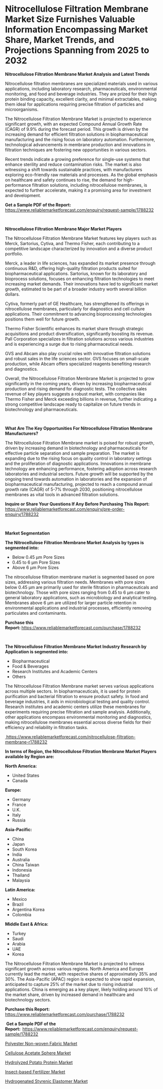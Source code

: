 <p><h1>Nitrocellulose Filtration Membrane Market Size Furnishes Valuable Information Encompassing Market Share, Market Trends, and Projections Spanning from 2025 to 2032</h1></p><p><strong>Nitrocellulose Filtration Membrane Market Analysis and Latest Trends</strong></p>
<p><p>Nitrocellulose filtration membranes are specialized materials used in various applications, including laboratory research, pharmaceuticals, environmental monitoring, and food and beverage industries. They are prized for their high protein binding capacity, excellent clarity, and minimal extractables, making them ideal for applications requiring precise filtration of particles and microorganisms.</p><p>The Nitrocellulose Filtration Membrane Market is projected to experience significant growth, with an expected Compound Annual Growth Rate (CAGR) of 9.9% during the forecast period. This growth is driven by the increasing demand for efficient filtration solutions in biopharmaceutical manufacturing and the rising focus on laboratory automation. Furthermore, technological advancements in membrane production and innovations in filtration techniques are fostering new opportunities in various sectors.</p><p>Recent trends indicate a growing preference for single-use systems that enhance sterility and reduce contamination risks. The market is also witnessing a shift towards sustainable practices, with manufacturers exploring eco-friendly raw materials and processes. As the global emphasis on healthcare and safety continues to rise, the demand for high-performance filtration solutions, including nitrocellulose membranes, is expected to further accelerate, making it a promising area for investment and development.</p></p>
<p><strong>Get a Sample PDF of the Report:&nbsp;</strong> <a href="https://www.reliablemarketforecast.com/enquiry/request-sample/1788232?utm_campaign=1130&utm_medium=2&utm_source=Github&utm_content=ia&utm_term=03042025&utm_id=nitrocellulose-filtration-membrane">https://www.reliablemarketforecast.com/enquiry/request-sample/1788232</a></p>
<p>&nbsp;</p>
<p><strong>Nitrocellulose Filtration Membrane Major Market Players</strong></p>
<p><p>The Nitrocellulose Filtration Membrane Market features key players such as Merck, Sartorius, Cytiva, and Thermo Fisher, each contributing to a competitive landscape characterized by innovation and a diverse product portfolio. </p><p>Merck, a leader in life sciences, has expanded its market presence through continuous R&D, offering high-quality filtration products suited for biopharmaceutical applications. Sartorius, known for its laboratory and bioprocess solutions, focuses on enhancing filtration technologies to meet increasing market demands. Their innovations have led to significant market growth, estimated to be part of a broader industry worth several billion dollars.</p><p>Cytiva, formerly part of GE Healthcare, has strengthened its offerings in nitrocellulose membranes, particularly for diagnostics and cell culture applications. Their commitment to advancing bioprocessing technologies positions them well for future growth.</p><p>Thermo Fisher Scientific enhances its market share through strategic acquisitions and product diversification, significantly boosting its revenue. Pall Corporation specializes in filtration solutions across various industries and is experiencing a surge due to rising pharmaceutical needs.</p><p>GVS and Abcam also play crucial roles with innovative filtration solutions and robust sales in the life sciences sector. GVS focuses on small-scale production, while Abcam offers specialized reagents benefiting research and diagnostics.</p><p>Overall, the Nitrocellulose Filtration Membrane Market is projected to grow significantly in the coming years, driven by increasing biopharmaceutical production and rising demand for diagnostic tests. The collective sales revenue of key players suggests a robust market, with companies like Thermo Fisher and Merck exceeding billions in revenue, further indicating a strong competitive landscape ready to capitalize on future trends in biotechnology and pharmaceuticals.</p></p>
<p>&nbsp;</p>
<p><strong>What Are The Key Opportunities For Nitrocellulose Filtration Membrane Manufacturers?</strong></p>
<p><p>The Nitrocellulose Filtration Membrane market is poised for robust growth, driven by increasing demand in biotechnology and pharmaceuticals for effective particle separation and sample preparation. The market is expanding due to the rising focus on quality control in laboratory settings and the proliferation of diagnostic applications. Innovations in membrane technology are enhancing performance, fostering adoption across research laboratories and industrial sectors. Future growth will be supported by the ongoing trend towards automation in laboratories and the expansion of biopharmaceutical manufacturing, projected to reach a compound annual growth rate (CAGR) of 5-7% through 2030, positioning nitrocellulose membranes as vital tools in advanced filtration solutions.</p></p>
<p><strong>Inquire or Share Your Questions If Any Before Purchasing This Report:</strong> <a href="https://www.reliablemarketforecast.com/enquiry/pre-order-enquiry/1788232?utm_campaign=1130&utm_medium=2&utm_source=Github&utm_content=ia&utm_term=03042025&utm_id=nitrocellulose-filtration-membrane">https://www.reliablemarketforecast.com/enquiry/pre-order-enquiry/1788232</a></p>
<p>&nbsp;</p>
<p><strong>Market Segmentation</strong></p>
<p><strong>The Nitrocellulose Filtration Membrane Market Analysis by types is segmented into:</strong></p>
<p><ul><li>Below 0.45 µm Pore Sizes</li><li>0.45 to 6 µm Pore Sizes</li><li>Above 6 µm Pore Sizes</li></ul></p>
<p><p>The nitrocellulose filtration membrane market is segmented based on pore sizes, addressing various filtration needs. Membranes with pore sizes below 0.45 µm are primarily used for sterile filtration in pharmaceuticals and biotechnology. Those with pore sizes ranging from 0.45 to 6 µm cater to general laboratory applications, such as microbiology and analytical testing. Membranes above 6 µm are utilized for larger particle retention in environmental applications and industrial processes, efficiently removing particulates and contaminants.</p></p>
<p><strong>Purchase this Report:&nbsp;</strong><a href="https://www.reliablemarketforecast.com/purchase/1788232?utm_campaign=1130&utm_medium=2&utm_source=Github&utm_content=ia&utm_term=03042025&utm_id=nitrocellulose-filtration-membrane">https://www.reliablemarketforecast.com/purchase/1788232</a></p>
<p>&nbsp;</p>
<p><strong>The Nitrocellulose Filtration Membrane Market Industry Research by Application is segmented into:</strong></p>
<p><ul><li>Biopharmaceutical</li><li>Food & Beverages</li><li>Research Institutes and Academic Centers</li><li>Others</li></ul></p>
<p><p>The Nitrocellulose Filtration Membrane market serves various applications across multiple sectors. In biopharmaceuticals, it is used for protein purification and bacterial filtration to ensure product safety. In food and beverage industries, it aids in microbiological testing and quality control. Research institutes and academic centers utilize these membranes for experiments requiring precise filtration and sample analysis. Additionally, other applications encompass environmental monitoring and diagnostics, making nitrocellulose membranes essential across diverse fields for their efficiency and reliability in filtration tasks.</p></p>
<p><a href="https://www.reliablemarketforecast.com/nitrocellulose-filtration-membrane-r1788232?utm_campaign=1130&utm_medium=2&utm_source=Github&utm_content=ia&utm_term=03042025&utm_id=nitrocellulose-filtration-membrane">&nbsp;https://www.reliablemarketforecast.com/nitrocellulose-filtration-membrane-r1788232</a></p>
<p><strong>In terms of Region, the Nitrocellulose Filtration Membrane Market Players available by Region are:</strong></p>
<p>
    <p> <strong> North America: </strong>
        <ul>
            <li>United States</li>
            <li>Canada</li>
        </ul>
        </p> 
    <p> <strong> Europe: </strong>
        <ul>
            <li>Germany</li>
            <li>France</li>
            <li>U.K.</li>
            <li>Italy</li>
            <li>Russia</li>
        </ul>
        </p> 
    <p> <strong> Asia-Pacific: </strong>
        <ul>
            <li>China</li>
            <li>Japan</li>
            <li>South Korea</li>
            <li>India</li>
            <li>Australia</li>
            <li>China Taiwan</li>
            <li>Indonesia</li>
            <li>Thailand</li>
            <li>Malaysia</li>
        </ul>
        </p> 
    <p> <strong> Latin America: </strong>
        <ul>
            <li>Mexico</li>
            <li>Brazil</li>
            <li>Argentina Korea</li>
            <li>Colombia</li>
        </ul>
        </p> 
    <p> <strong> Middle East & Africa: </strong>
        <ul>
            <li>Turkey</li>
            <li>Saudi</li>
            <li>Arabia</li>
            <li>UAE</li>
            <li>Korea</li>
        </ul>
    </p>
    </p>
<p><p>The Nitrocellulose Filtration Membrane Market is projected to witness significant growth across various regions. North America and Europe currently lead the market, with respective shares of approximately 35% and 30%. The Asia-Pacific (APAC) region is expected to show rapid expansion, anticipated to capture 25% of the market due to rising industrial applications. China is emerging as a key player, likely holding around 10% of the market share, driven by increased demand in healthcare and biotechnology sectors.</p></p>
<p><strong>Purchase this Report: </strong><a href="https://www.reliablemarketforecast.com/purchase/1788232?utm_campaign=1130&utm_medium=2&utm_source=Github&utm_content=ia&utm_term=03042025&utm_id=nitrocellulose-filtration-membrane">https://www.reliablemarketforecast.com/purchase/1788232</a></p>
<p>&nbsp;<strong>Get a Sample PDF of the Report:&nbsp;&nbsp;</strong><a href="https://www.reliablemarketforecast.com/enquiry/request-sample/1788232?utm_campaign=1130&utm_medium=2&utm_source=Github&utm_content=ia&utm_term=03042025&utm_id=nitrocellulose-filtration-membrane">https://www.reliablemarketforecast.com/enquiry/request-sample/1788232</a></p>
<p><strong></strong></p>
<p><p><a href="https://github.com/sibellanikmn/Market-Research-Report-List-1/blob/main/polyester-non-woven-fabric-market.md?utm_campaign=1130&utm_medium=2&utm_source=Github&utm_content=ia&utm_term=03042025&utm_id=nitrocellulose-filtration-membrane">Polyester Non-woven Fabric Market</a></p><p><a href="https://github.com/heeildannas/Market-Research-Report-List-1/blob/main/cellulose-acetate-sphere-market.md?utm_campaign=1130&utm_medium=2&utm_source=Github&utm_content=ia&utm_term=03042025&utm_id=nitrocellulose-filtration-membrane">Cellulose Acetate Sphere Market</a></p><p><a href="https://github.com/ertssmelov0/Market-Research-Report-List-1/blob/main/hydrolyzed-potato-protein-market.md?utm_campaign=1130&utm_medium=2&utm_source=Github&utm_content=ia&utm_term=03042025&utm_id=nitrocellulose-filtration-membrane">Hydrolyzed Potato Protein Market</a></p><p><a href="https://github.com/astadtetcha28/Market-Research-Report-List-1/blob/main/insect-based-fertilizer-market.md?utm_campaign=1130&utm_medium=2&utm_source=Github&utm_content=ia&utm_term=03042025&utm_id=nitrocellulose-filtration-membrane">Insect-based Fertilizer Market</a></p><p><a href="https://github.com/ceranamaduvq/Market-Research-Report-List-1/blob/main/hydrogenated-styrenic-elastomer-market.md?utm_campaign=1130&utm_medium=2&utm_source=Github&utm_content=ia&utm_term=03042025&utm_id=nitrocellulose-filtration-membrane">Hydrogenated Styrenic Elastomer Market</a></p></p>